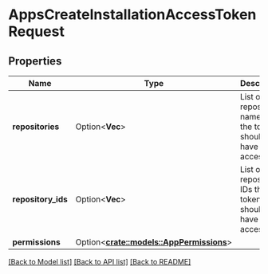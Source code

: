 # AppsCreateInstallationAccessTokenRequest

## Properties

Name | Type | Description | Notes
------------ | ------------- | ------------- | -------------
**repositories** | Option<**Vec<String>**> | List of repository names that the token should have access to | [optional]
**repository_ids** | Option<**Vec<i32>**> | List of repository IDs that the token should have access to | [optional]
**permissions** | Option<[**crate::models::AppPermissions**](app-permissions.md)> |  | [optional]

[[Back to Model list]](../README.md#documentation-for-models) [[Back to API list]](../README.md#documentation-for-api-endpoints) [[Back to README]](../README.md)


